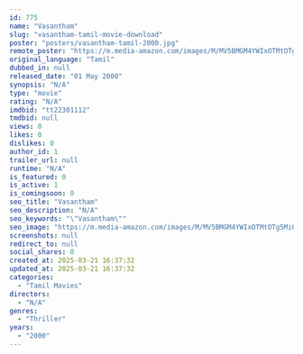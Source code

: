 ```yaml
---
id: 775
name: "Vasantham"
slug: "vasantham-tamil-movie-download"
poster: "posters/vasantham-tamil-2000.jpg"
remote_poster: "https://m.media-amazon.com/images/M/MV5BMGM4YWIxOTMtOTg5Mi00OGQ5LWFhYmMtYTk2YTk2ZTJjNDlkXkEyXkFqcGdeQXVyMTMzMjUyNA@@._V1_SX300.jpg"
original_language: "Tamil"
dubbed_in: null
released_date: "01 May 2000"
synopsis: "N/A"
type: "movie"
rating: "N/A"
imdbid: "tt22301112"
tmdbid: null
views: 0
likes: 0
dislikes: 0
author_id: 1
trailer_url: null
runtime: "N/A"
is_featured: 0
is_active: 1
is_comingsoon: 0
seo_title: "Vasantham"
seo_description: "N/A"
seo_keywords: "\"Vasantham\""
seo_image: "https://m.media-amazon.com/images/M/MV5BMGM4YWIxOTMtOTg5Mi00OGQ5LWFhYmMtYTk2YTk2ZTJjNDlkXkEyXkFqcGdeQXVyMTMzMjUyNA@@._V1_SX300.jpg"
screenshots: null
redirect_to: null
social_shares: 0
created_at: 2025-03-21 16:37:32
updated_at: 2025-03-21 16:37:32
categories:
  - "Tamil Movies"
directors:
  - "N/A"
genres:
  - "Thriller"
years:
  - "2000"
---
```

